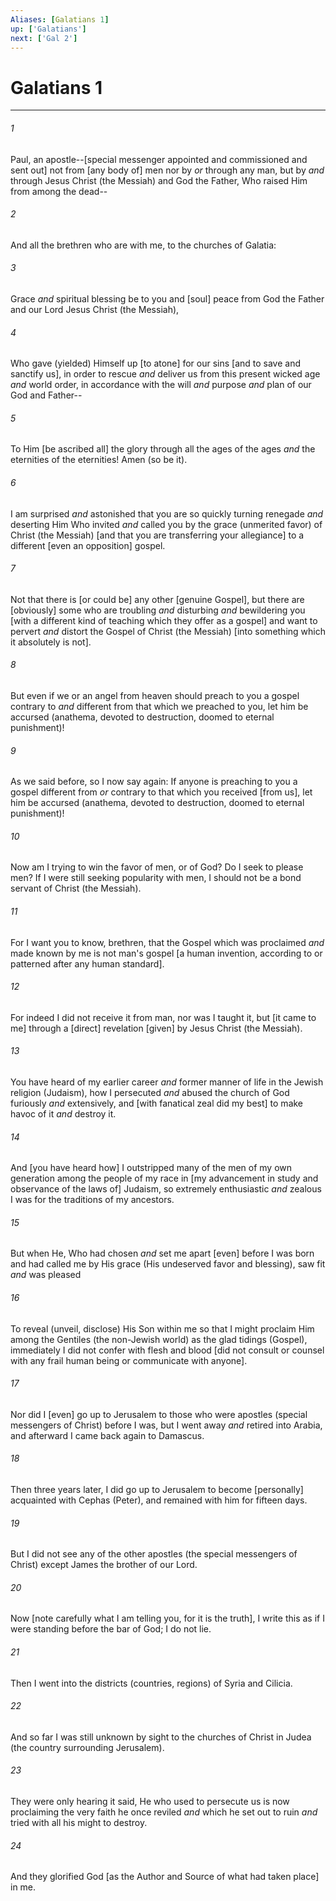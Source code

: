 ```yaml
---
Aliases: [Galatians 1]
up: ['Galatians']
next: ['Gal 2']
---
```

# Galatians 1

***


###### 1 


Paul, an apostle--[special messenger appointed and commissioned and sent out] not from [any body of] men nor by _or_ through any man, but by _and_ through Jesus Christ (the Messiah) and God the Father, Who raised Him from among the dead-- 


###### 2 


And all the brethren who are with me, to the churches of Galatia: 


###### 3 


Grace _and_ spiritual blessing be to you and [soul] peace from God the Father and our Lord Jesus Christ (the Messiah), 


###### 4 


Who gave (yielded) Himself up [to atone] for our sins [and to save and sanctify us], in order to rescue _and_ deliver us from this present wicked age _and_ world order, in accordance with the will _and_ purpose _and_ plan of our God and Father-- 


###### 5 


To Him [be ascribed all] the glory through all the ages of the ages _and_ the eternities of the eternities! Amen (so be it). 


###### 6 


I am surprised _and_ astonished that you are so quickly turning renegade _and_ deserting Him Who invited _and_ called you by the grace (unmerited favor) of Christ (the Messiah) [and that you are transferring your allegiance] to a different [even an opposition] gospel. 


###### 7 


Not that there is [or could be] any other [genuine Gospel], but there are [obviously] some who are troubling _and_ disturbing _and_ bewildering you [with a different kind of teaching which they offer as a gospel] and want to pervert _and_ distort the Gospel of Christ (the Messiah) [into something which it absolutely is not]. 


###### 8 


But even if we or an angel from heaven should preach to you a gospel contrary to _and_ different from that which we preached to you, let him be accursed (anathema, devoted to destruction, doomed to eternal punishment)! 


###### 9 


As we said before, so I now say again: If anyone is preaching to you a gospel different from _or_ contrary to that which you received [from us], let him be accursed (anathema, devoted to destruction, doomed to eternal punishment)! 


###### 10 


Now am I trying to win the favor of men, or of God? Do I seek to please men? If I were still seeking popularity with men, I should not be a bond servant of Christ (the Messiah). 


###### 11 


For I want you to know, brethren, that the Gospel which was proclaimed _and_ made known by me is not man's gospel [a human invention, according to or patterned after any human standard]. 


###### 12 


For indeed I did not receive it from man, nor was I taught it, but [it came to me] through a [direct] revelation [given] by Jesus Christ (the Messiah). 


###### 13 


You have heard of my earlier career _and_ former manner of life in the Jewish religion (Judaism), how I persecuted _and_ abused the church of God furiously _and_ extensively, and [with fanatical zeal did my best] to make havoc of it _and_ destroy it. 


###### 14 


And [you have heard how] I outstripped many of the men of my own generation among the people of my race in [my advancement in study and observance of the laws of] Judaism, so extremely enthusiastic _and_ zealous I was for the traditions of my ancestors. 


###### 15 


But when He, Who had chosen _and_ set me apart [even] before I was born and had called me by His grace (His undeserved favor and blessing), saw fit _and_ was pleased 


###### 16 


To reveal (unveil, disclose) His Son within me so that I might proclaim Him among the Gentiles (the non-Jewish world) as the glad tidings (Gospel), immediately I did not confer with flesh and blood [did not consult or counsel with any frail human being or communicate with anyone]. 


###### 17 


Nor did I [even] go up to Jerusalem to those who were apostles (special messengers of Christ) before I was, but I went away _and_ retired into Arabia, and afterward I came back again to Damascus. 


###### 18 


Then three years later, I did go up to Jerusalem to become [personally] acquainted with Cephas (Peter), and remained with him for fifteen days. 


###### 19 


But I did not see any of the other apostles (the special messengers of Christ) except James the brother of our Lord. 


###### 20 


Now [note carefully what I am telling you, for it is the truth], I write this as if I were standing before the bar of God; I do not lie. 


###### 21 


Then I went into the districts (countries, regions) of Syria and Cilicia. 


###### 22 


And so far I was still unknown by sight to the churches of Christ in Judea (the country surrounding Jerusalem). 


###### 23 


They were only hearing it said, He who used to persecute us is now proclaiming the very faith he once reviled _and_ which he set out to ruin _and_ tried with all his might to destroy. 


###### 24 


And they glorified God [as the Author and Source of what had taken place] in me.
